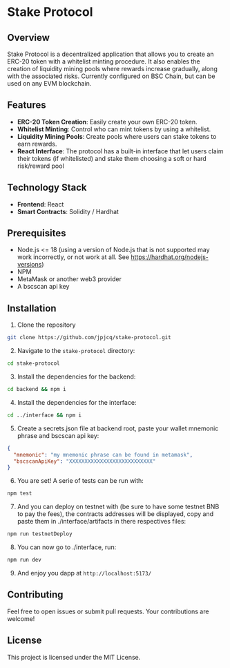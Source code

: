 # Stake Protocol

## Overview

Stake Protocol is a decentralized application that allows you to create an
ERC-20 token with a whitelist minting procedure. It also enables the creation
of liquidity mining pools where rewards increase gradually, along with the
associated risks. Currently configured on BSC Chain, but can be used on any EVM blockchain.

<!-- This project serves as a portfolio to demonstrate my skills in web
development, particularly in React and Solidity. -->

## Features

- **ERC-20 Token Creation**: Easily create your own ERC-20 token.
- **Whitelist Minting**: Control who can mint tokens by using a whitelist.
- **Liquidity Mining Pools**: Create pools where users can stake tokens to earn rewards.
- **React Interface**: The protocol has a built-in interface that let users claim their tokens (if whitelisted) and stake them choosing a soft or hard risk/reward pool

## Technology Stack

- **Frontend**: React
- **Smart Contracts**: Solidity / Hardhat

## Prerequisites

- Node.js <= 18 (using a version of Node.js that is not supported may work incorrectly, or not work at all. See https://hardhat.org/nodejs-versions)
- NPM
- MetaMask or another web3 provider
- A bscscan api key

## Installation

1. Clone the repository

```bash
git clone https://github.com/jpjcq/stake-protocol.git
```

2. Navigate to the `stake-protocol` directory:

```bash
cd stake-protocol

```

3. Install the dependencies for the backend:

```bash
cd backend && npm i

```

4. Install the dependencies for the interface:

```bash
cd ../interface && npm i

```

5. Create a secrets.json file at backend root, paste your wallet mnemonic phrase and bscscan api key:

```json
{
  "mnemonic": "my mnemonic phrase can be found in metamask",
  "bscscanApiKey": "XXXXXXXXXXXXXXXXXXXXXXXXXXX"
}
```

6. You are set! A serie of tests can be run with:

```bash
npm test
```

7. And you can deploy on testnet with (be sure to have some testnet BNB to pay the fees), the contracts addresses will be displayed, copy and paste them in ./interface/artifacts in there respectives files:

```bash
npm run testnetDeploy
```

8. You can now go to ./interface, run:

```bash
npm run dev
```

9. And enjoy you dapp at `http://localhost:5173/`

## Contributing

Feel free to open issues or submit pull requests. Your contributions are welcome!

## License

This project is licensed under the MIT License.
